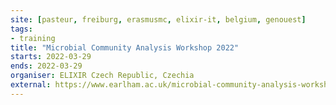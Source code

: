 ```yaml
---
site: [pasteur, freiburg, erasmusmc, elixir-it, belgium, genouest]
tags:
- training
title: "Microbial Community Analysis Workshop 2022"
starts: 2022-03-29
ends: 2022-03-29
organiser: ELIXIR Czech Republic, Czechia
external: https://www.earlham.ac.uk/microbial-community-analysis-workshop-2022
---
```


